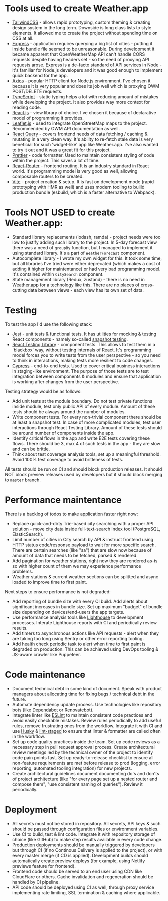 # Tools used to create Weather.app

- [TailwindCSS](https://tailwindcss.com/) - allows rapid prototyping, custom theming & creating design system in the long term. Downside is long class lists to style elements. It allowed me to create the project without spending time on CSS at all.
- [Express](https://expressjs.com/) - application requires querying a big list of cities - putting it inside bundle file seemed to be unreasonable. During development it became apparent that OpenWeatherMap API can't handle CORS requests despite having headers set - so the need of proxying API requests arose. Express is a de-facto standard of API services in Node - it's familiar for Node.js developers and it was good enough to implement quick backend for the app.
- [Axios](https://github.com/axios/axios) - popular HTTP client for Node.js environment. I've chosen it because it is very popular and does its job well which is proxying OWM POST/DELETE requests.
- [TypeScript](https://www.typescriptlang.org/) - static typing helps a lot with reducing amount of mistakes while developing the project. It also provides way more context for reading code.
- [React.js](https://reactjs.org/) - view library of choice. I've chosen it because of declarative model of programming it provides.
- [Leaflet.js](https://leafletjs.com/) - used to integrate OpenStreetMap maps to the project. Recommended by OWM API documentation as well.
- [React Query](https://react-query.tanstack.com/) - covers frontend needs of data fetching / caching & mutating in a very clean way. It's ability to re-fetch stale data is very beneficial for such 'widget-like' app like Weather.app. I've also wanted to try it out and it was a great fit for this project.
- [Prettier](https://prettier.io/) - code formatter. Used to maintain consistent styling of code within the project. This saves a lot of time.
- [React-Router](https://reactrouter.com/) - frontend routing. It is an industry standard in React world. It's programming model is very good as well, allowing composable routers to be created.
- [Vite](https://vitejs.dev/) - project creation & setup. It is fast on development mode (rapid prototyping with HMR as well) and uses modern tooling to buiild production bundle (esbuild, which is a faster alternative to Webpack).

# Tools NOT USED to create Weather.app:

- Standard library replacements (lodash, ramda) - project needs were too low to justify adding such library to the project. In 5-day forecast view there was a need of `groupBy` function, but I managed to implement it using standard library. It's a part of `WeatherForecast` component.
- Autocomplete library - I wrote my own widget for this. It took some time, but all libraries I've tried were either deprecated (which makes a cost of adding it higher for maintentance) or had very bad programming model. It's contained within `CitySearch` component.
- State management library (Redux, zustand) - there is no need in Weather.app for a technology like this. There are no places of cross-cutting data between views - each view has its own set of data.

# Testing

To test the app I'd use the following stack:

- [Jest](https://jestjs.io/) - unit tests & functional tests. It has utilities for mocking & testing React components - namely so-called [snapshot testing](https://jestjs.io/docs/snapshot-testing).
- [React Testing Library](https://testing-library.com/docs/react-testing-library/intro/) - component tests. This allows to test them in a 'blackbox' way, without testing internals of React. It's programming model forces you to write tests from the user perspective - so you need to think in interactions, making tests more resilient to code changes.
- [Cypress](https://www.cypress.io/) - end-to-end tests. Used to cover critical business interactions in staging-like environment. The purpose of those tests are to test integration between components & modules and ensure that application is working after changes from the user perspective.

Testing strategy would be as follows:

- Add unit tests at the module boundary. Do not test private functions inside module, test only public API of every module. Amount of these tests should be always around the number of modules.
- Write component tests. For every non-trivial component there should be at least a snapshot test. In case of more complicated modules, test user interactions through React Testing Library. Amount of these tests should be around number of components inside the app.
- Identify critical flows in the app and write E2E tests covering these flows. There should be 3, max 4 of such tests in the app - they are slow and can be brittle.
- Think about test coverage analysis tools, set up a meaningful threshold. Avoid 100% test coverage to avoid britleness of tests.

All tests should be run on CI and should block production releases. It should NOT block preview releases used by developers but it should block merging to `master` branch.

# Performance maintentance

There is a backlog of todos to make application faster right now:

- Replace quick-and-dirty Trie-based city searching with a proper API solution - move city data inside full-text-search index tool (PostgreSQL, ElasticSearch).
- Limit number of cities in City search by API & instruct frontend using HTTP status code/response payload to wait for more specific search. There are certain searches (like "sa") that are slow now because of amount of data that needs to be fetched, parsed & rendered.
- Add pagination for weather stations, right now they are rendered as-is so with higher count of them we may experience performance problems.
- Weather stations & current weather sections can be splitted and async loaded to improve time to first paint.

Next steps to ensure performance is not degraded:

- Add reporting of bundle size with every CI build. Add alerts about significant increases in bundle size. Set up maximum "budget" of bundle size depending on devices/end-users the app targets.
- Use performance analysis tools like [Lighthouse](https://developers.google.com/web/tools/lighthouse) to development processes. Interate Lighthouse reports with CI and periodically review results.
- Add timers to asynchronous actions like API requests - alert when they are taking too long using Sentry or other error reporting tooling.
- Add health check periodic task to alert when time to first paint is degraded on production. This can be achieved using DevOps tooling & JS-aware crawler like Puppeteer.

# Code maintenance

- Document technical debt in some kind of document. Speak with product managers about allocating time for fixing bugs / technical debt in the future.
- Automate dependency update process. Use technologies like repository bots (like [Dependabot](https://dependabot.com/) or [Renovatebot](https://github.com/renovatebot/renovate)).
- Integrate linter like [ESLint](https://eslint.org/) to maintain consistent code practices and avoid easily checkable mistakes. Review rules periodically to add useful rules, remove frustrating ones from the workflow. Integrate it with CI and use [Husky](https://www.npmjs.com/package/husky) & [lint-staged](https://github.com/okonet/lint-staged) to ensure that linter & formatter are called often in the workflow.
- Set up code quality practices inside the team. Set up code reviews as a necessary step in pull request approval process. Create architectural review meetings led by the technical owner of the project to identify code pain points fast. Set up ready-to-release checklist to ensure all non-feature requirements are met before release to prod (logging, error reporting, automated tooling integration) for new projects.
- Create architectural guidelines document documenting do's and don'ts of project architecture (like "for every page set up a nested router and compose them", "use consistent naming of queries"). Review it periodically.

# Deployment

- All secrets must not be stored in repository. All secrets, API keys & such should be passed through configuration files or environment variables.
- Use CI to build, test & lint code. Integrate it with repository storage of choice (like GitHub) to make step results available in every code change.
- Production deployments should be manually triggered by developers but through CI (if no Continous Delivery is applied to the project), or with every master merge (if CD is applied). Development builds should automatically create preview deploys (for example, using Netlify previews feature for frontend).
- Frontend code should be served to an end user using CDN like CloudFlare or others. Cache invalidation and regeneration should be handled by CI pipeline.
- API code should be deployed using CI as well, through proxy service implementing rate limiting, SSL termination & caching where applicable.

